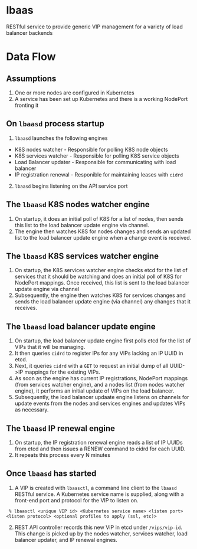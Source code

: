 # lbaas
RESTful service to provide generic VIP management for a variety of load balancer backends


# Data Flow
Assumptions
-----------
1. One or more nodes are configured in Kubernetes
2. A service has been set up Kubernetes and there is a working NodePort fronting it

On ```lbaasd``` process startup
------------------------------
1. ```lbaasd``` launches the following engines
 * K8S nodes watcher - Responsible for polling K8S node objects
 * K8S services watcher - Responsible for polling K8S service objects
 * Load Balancer updater - Responsible for communicating with load balancer
 * IP registration renewal - Responible for maintaining leases with ```cidrd```
 
2. ```lbaasd``` begins listening on the API service port

The ```lbaasd``` K8S nodes watcher engine
-------------------------------------
1. On startup, it does an initial poll of K8S for a list of nodes, then sends this list to the load balancer update engine via channel.
2. The engine then watches K8S for nodes changes and sends an updated list to the load balancer update engine when a change event is received.


The ```lbaasd``` K8S services watcher engine
-------------------------------------
1. On startup, the K8S services watcher engine checks etcd for the list of services that it should be watching and does an initial poll of K8S for NodePort mappings.  Once received, this list is sent to the load balancer update engine via channel
2. Subsequently, the engine then watches K8S for services changes and sends the load balancer update engine (via channel) any changes that it receives.

The ```lbaasd``` load balancer update engine
-------------------------------------
1. On startup, the load balancer update engine first polls etcd for the list of VIPs that it will be managing.
2. It then queries ```cidrd``` to register IPs for any VIPs lacking an IP UUID in etcd.  
3. Next, it queries ```cidrd``` with a ```GET``` to request an initial dump of all UUID->IP mappings for the existing VIPs.  
4. As soon as the engine has current IP registrations, NodePort mappings (from services watcher engine), and a nodes list (from nodes watcher engine), it performs an initial update of VIPs on the load balancer.   
5. Subsequently, the load balancer updaate engine listens on channels for update events from the nodes and services engines and updates VIPs as necessary.

The ```lbaasd``` IP renewal engine
-------------------------------------
1. On startup, the IP registration renewal engine reads a list of IP UUIDs from etcd and then issues a RENEW command to cidrd for each UUID.   
2. It repeats this process every N minutes


Once ```lbaasd``` has started
-----------------------------
1.  A VIP is created with ```lbaasctl```, a command line client to the ```lbaasd``` RESTful service.  A Kubernetes service name is supplied, along with a front-end port and protocol for the VIP to listen on.
  ```
   % lbaasctl <unique VIP id> <Kubernetes service name> <listen port> <listen protocol> <optional profiles to apply (ssl, etc)>
  ```
2. REST API controller records this new VIP in etcd under ```/vips/vip-id```.  This change is picked up by the nodes watcher, services watcher, load balancer updater, and IP renewal engines.
